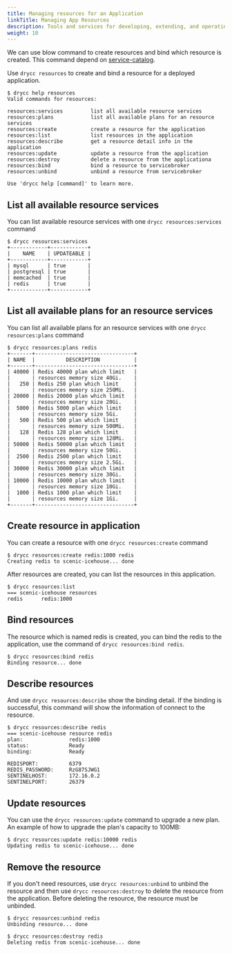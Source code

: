 ```yaml
---
title: Managing resources for an Application
linkTitle: Managing App Resources
description: Tools and services for developing, extending, and operating your app.
weight: 10
---
```



We can use blow command to create resources and bind which resource is created.
This command depend on [service-catalog](https://service-catalog.drycc.cc).


Use `drycc resources` to create and bind a resource for a deployed application.

    $ drycc help resources
    Valid commands for resources:

    resources:services         list all available resource services
    resources:plans            list all available plans for an resource services
    resources:create           create a resource for the application
    resources:list             list resources in the application
    resources:describe         get a resource detail info in the application
    resources:update           update a resource from the application
    resources:destroy          delete a resource from the applicationa
    resources:bind             bind a resource to servicebroker
    resources:unbind           unbind a resource from servicebroker

    Use 'drycc help [command]' to learn more.

## List all available resource services

You can list available resource services with one `drycc resources:services` command

    $ drycc resources:services
    +------------+------------+
    |    NAME    | UPDATEABLE |
    +------------+------------+
    | mysql      | true       |
    | postgresql | true       |
    | memcached  | true       |
    | redis      | true       |
    +------------+------------+

## List all available plans for an resource services

You can list all available plans for an resource services with one `drycc resources:plans` command

    $ drycc resources:plans redis
    +-------+--------------------------------+
    | NAME  |          DESCRIPTION           |
    +-------+--------------------------------+
    | 40000 | Redis 40000 plan which limit   |
    |       | resources memory size 40Gi.    |
    |   250 | Redis 250 plan which limit     |
    |       | resources memory size 250Mi.   |
    | 20000 | Redis 20000 plan which limit   |
    |       | resources memory size 20Gi.    |
    |  5000 | Redis 5000 plan which limit    |
    |       | resources memory size 5Gi.     |
    |   500 | Redis 500 plan which limit     |
    |       | resources memory size 500Mi.   |
    |   128 | Redis 128 plan which limit     |
    |       | resources memory size 128Mi.   |
    | 50000 | Redis 50000 plan which limit   |
    |       | resources memory size 50Gi.    |
    |  2500 | Redis 2500 plan which limit    |
    |       | resources memory size 2.5Gi.   |
    | 30000 | Redis 30000 plan which limit   |
    |       | resources memory size 30Gi.    |
    | 10000 | Redis 10000 plan which limit   |
    |       | resources memory size 10Gi.    |
    |  1000 | Redis 1000 plan which limit    |
    |       | resources memory size 1Gi.     |
    +-------+--------------------------------+

## Create resource in application

You can create a resource with one `drycc resources:create` command

    $ drycc resources:create redis:1000 redis
    Creating redis to scenic-icehouse... done

After resources are created, you can list the resources in this application.

    $ drycc resources:list
    === scenic-icehouse resources
    redis      redis:1000

## Bind resources

The resource which is named redis is created, you can bind the redis to the application,
use the command of `drycc resources:bind redis`.

    $ drycc resources:bind redis
    Binding resource... done

## Describe resources

And use `drycc resources:describe` show the binding detail. If the binding is successful, this command will show the information of connect to the resource.

    $ drycc resources:describe redis
    === scenic-icehouse resource redis
    plan:               redis:1000
    status:             Ready
    binding:            Ready

    REDISPORT:          6379
    REDIS_PASSWORD:     RzG87SJWG1
    SENTINELHOST:       172.16.0.2
    SENTINELPORT:       26379

## Update resources

You can use the `drycc resources:update` command to upgrade a new plan.
An example of how to upgrade the plan's capacity to 100MB:

    $ drycc resources:update redis:10000 redis
    Updating redis to scenic-icehouse... done

## Remove the resource

If you don't need resources, use `drycc resources:unbind` to unbind the resource and then use `drycc resources:destroy` to delete the resource from the application.
Before deleting the resource, the resource must be unbinded.

    $ drycc resources:unbind redis
    Unbinding resource... done

    $ drycc resources:destroy redis
    Deleting redis from scenic-icehouse... done
